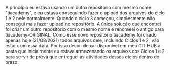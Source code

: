 A princípio eu estava usando um outro repositório com mesmo nome "tiacademy", e eu estava conseguindo fazer o upload dos arquivos do ciclo 1 e 2 nele normalmente.
Quando o ciclo 3 começou, simplesmente não consegui mais fazer upload no repositório. 
A única solução que encontrei foi criar um outro repositório com o mesmo nome e renomeei o antigo para tiacademy-ORIGINAL.
Como esse novo repositório tiacademy foi criado apenas hoje (31/08/2021) todos arquivos dele, incluindo Ciclos 1 e 2, vão estar com essa data.
Por isso decidi deixar disponível em meu GIT HUB a pasta que inicialmente eu estava armazenando os arquivos dos Ciclos 1 e 2 para servir de prova que entreguei 
as atividades desses ciclos dentro do prazo.
